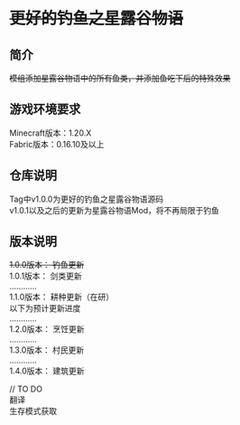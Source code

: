 # ~~更好的钓鱼之星露谷物语~~
## 简介
~~模组添加星露谷物语中的所有鱼类，并添加鱼吃下后的特殊效果~~


## 游戏环境要求
Minecraft版本：1.20.X    
Fabric版本：0.16.10及以上

## 仓库说明

Tag中v1.0.0为更好的钓鱼之星露谷物语源码    
v1.0.1以及之后的更新为星露谷物语Mod，将不再局限于钓鱼 

## 版本说明
~~1.0.0版本： 钓鱼更新~~      
1.0.1版本： 剑类更新   
............    
1.1.0版本： 耕种更新（在研）   
以下为预计更新进度   
............    
1.2.0版本： 烹饪更新   
............  
1.3.0版本： 村民更新   
............  
1.4.0版本： 建筑更新


// TO DO    
翻译  
生存模式获取